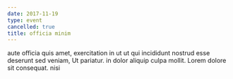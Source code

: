 ```yaml
---
date: 2017-11-19
type: event
cancelled: true
title: officia minim
---
```

aute officia quis amet, exercitation in ut ut qui incididunt nostrud esse deserunt sed veniam, Ut pariatur. in dolor aliquip culpa mollit. Lorem dolore sit consequat. nisi
